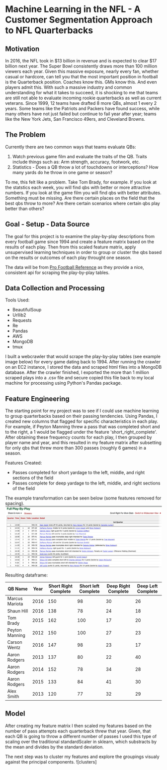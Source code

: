 # Machine Learning in the NFL - A Customer Segmentation Approach to NFL Quarterbacks

## Motivation
In 2016, the NFL took in $13 billion in revenue and is expected to clear $17 billion next year. The Super Bowl consistently draws more than 100 million viewers each year. Given this massive exposure, nearly every fan, whether casual or hardcore, can tell you that the most important position in football is the Quarterback position. Coaches know this. GMs know this. And even players admit this. With such a massive industry and common understanding for what it takes to succeed, it is shocking to me that teams are still not able to evaluate incoming rookie quarterbacks as well as current veterans. Since 1999, 12 teams have drafted 8 more QBs, almost 1 every 2 years. Some teams like the Patriots and Packers have found success, while many others have not just failed but continue to fail year after year; teams like the New York Jets, San Francisco 49ers, and Cleveland Browns.
 
 ## The Problem
 Currently there are two common ways that teams evaluate QBs:
 1. Watch previous game film and evaluate the traits of the QB. Traits include things such as: Arm strength, accuracy, footwork, etc.
 1. Statistics - Does a QB throw a lot of touchdowns or interceptions? How many yards do he throw in one game or season?
     
 To me, this felt like a problem. Take Tom Brady, for example. If you look at the statstics each week, you will find qbs with better or more attractive numbers. If you look at the game film you will find qbs with better attributes. Something must be missing. Are there certain places on the field that the best qbs throw to more? Are there certain scenarios where certain qbs play better than others?
 
 ## Goal - Setup - Data Source
 The goal for this project is to examine the play-by-play descriptions from every football game since 1994 and create a feature matrix based on the results of each play. Then from this scaled feature matrix, apply unsupervised learning techniques in order to group or cluster the qbs based on the results or outcomes of each play throught one season. 
 
 The data will be from [Pro Football Reference](http://http://www.pro-football-reference.com/) as they provide a nice, consistent api for scraping the play-by-play tables.
 
 ## Data Collection and Processing
 Tools Used:
* BeautifulSoup
* Urllib2
* Requests
* Re 
* Pandas
* AWS
* MongoDB
* tmux

I built a webcrawler that would scrape the play-by-play tables (see example image below) for every game dating back to 1994. After running the crawler on an EC2 instance, I stored the data and scraped html files into a MongoDB database. After the crawler finished, I exported the more than 1 million scraped plays into a .csv file and secure copied this file back to my local machine for processing using Python's Pandas package.

## Feature Engineering
The starting point for my project was to see if I could use machine learning to group quarterbacks based on their passing tendencies. Using Pandas, I created new columns that flagged for specific characteristics in each play. For example, if Peyton Manning threw a pass that was completed short and to the right, a 1 would be flagged under the feature 'short_right_complete'. After obtaining these frequency counts for each play, I then grouped by player name and year, and this resulted in my feature matrix after subsetting for only qbs that threw more than 300 passes (roughly 6 games) in a season. 

Features Created:
* Passes completed for short yardage to the left, middle, and right sections of the field
* Passes complete for deep yardage to the left, middle, and right sections of the field

The example transformation can be seen below (some features removed for spacing).
![pbp](https://github.com/BradenJones5/galvanize_capstone/blob/master/pbp_snapshot.jpeg)

Resulting dataframe:

| QB Name | Year | Short Right Complete | Short left Complete | Deep Right Complete | Deep Left Complete |
| ------- | ---- | -------------------- | ------------------- | ------------------- | ------------------ |
| Marcus Mariota | 2016 | 150 | 98 | 30 | 26 |
| Shaun Hill | 2016 | 138 | 78 | 24 | 18 |
| Tom Brady | 2015 | 162 | 100 | 17 | 20 |
| Peyton Manning | 2012 | 150 | 100 | 27 | 23 |
| Carson Wentz | 2016 | 147 | 98 | 23 | 17 |
| Aaron Rodgers | 2013 | 137 | 80 | 22 | 40 |
| Aaron Rodgers | 2014 | 152 | 78 | 34 | 28 |
| Aaron Rodgers | 2015 | 133 | 84 | 41 | 30 |
| Alex Smith | 2013 | 120 | 77 | 32 | 29 |

## Model
After creating my feature matrix I then scaled my features based on the number of pass attempts each quarterback threw that year. Given, that each QB is going to throw a different number of passes I used this type of scaling over the traditional standardScaler in sklearn, which substracts by the mean and divides by the standard deviation.

The next step was to cluster my features and explore the groupings visualy against the principal components.
![clusters]

